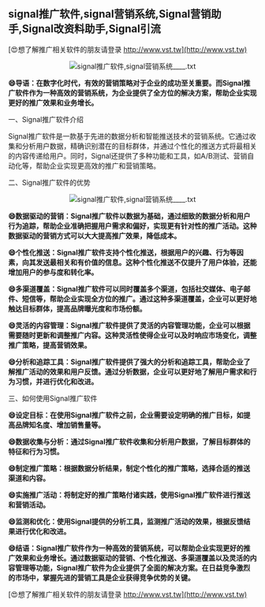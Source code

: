 ## **signal推广软件,signal营销系统,Signal营销助手,Signal改资料助手,Signal引流**

[😍想了解推广相关软件的朋友请登录 http://www.vst.tw](http://www.vst.tw)

 <center><img src="https://vst.tw/MP4/tuiguang/png/5.png" alt="signal推广软件,signal营销系统____.txt"></center>

**😄导语：在数字化时代，有效的营销策略对于企业的成功至关重要。而Signal推广软件作为一种高效的营销系统，为企业提供了全方位的解决方案，帮助企业实现更好的推广效果和业务增长。**

一、Signal推广软件介绍

Signal推广软件是一款基于先进的数据分析和智能推送技术的营销系统。它通过收集和分析用户数据，精确识别潜在的目标群体，并通过个性化的推送方式将最相关的内容传递给用户。同时，Signal还提供了多种功能和工具，如A/B测试、营销自动化等，帮助企业实现更高效的推广和营销策略。

二、Signal推广软件的优势

 <center><img src="https://vst.tw/MP4/tuiguang/png/5.png" alt="signal推广软件,signal营销系统____.txt"></center>

**😄数据驱动的营销：Signal推广软件以数据为基础，通过细致的数据分析和用户行为追踪，帮助企业准确把握用户需求和偏好，实现更有针对性的推广活动。这种数据驱动的营销方式可以大大提高推广效果，降低成本。**

**😄个性化推送：Signal推广软件支持个性化推送，根据用户的兴趣、行为等因素，向其发送最相关和有价值的信息。这种个性化推送不仅提升了用户体验，还能增加用户的参与度和转化率。**

**😄多渠道覆盖：Signal推广软件可以同时覆盖多个渠道，包括社交媒体、电子邮件、短信等，帮助企业实现全方位的推广。通过这种多渠道覆盖，企业可以更好地触达目标群体，提高品牌曝光度和市场份额。**

**😄灵活的内容管理：Signal推广软件提供了灵活的内容管理功能，企业可以根据需要随时更新和调整推广内容。这种灵活性使得企业可以及时响应市场变化，调整推广策略，提高营销效果。**

**😄分析和追踪工具：Signal推广软件提供了强大的分析和追踪工具，帮助企业了解推广活动的效果和用户反馈。通过分析数据，企业可以更好地了解用户需求和行为习惯，并进行优化和改进。**

三、如何使用Signal推广软件

**😄设定目标：在使用Signal推广软件之前，企业需要设定明确的推广目标，如提高品牌知名度、增加销售量等。**

**😄数据收集与分析：通过Signal推广软件收集和分析用户数据，了解目标群体的特征和行为习惯。**

**😄制定推广策略：根据数据分析结果，制定个性化的推广策略，选择合适的推送渠道和内容。**

**😄实施推广活动：将制定好的推广策略付诸实践，使用Signal推广软件进行推送和营销活动。**

**😄监测和优化：使用Signal提供的分析工具，监测推广活动的效果，根据反馈结果进行优化和改进。**

**😄结语：Signal推广软件作为一种高效的营销系统，可以帮助企业实现更好的推广效果和业务增长。通过数据驱动的营销、个性化推送、多渠道覆盖以及灵活的内容管理等功能，Signal推广软件为企业提供了全面的解决方案。在日益竞争激烈的市场中，掌握先进的营销工具是企业获得竞争优势的关键。**

[😍想了解推广相关软件的朋友请登录 http://www.vst.tw](http://www.vst.tw)



